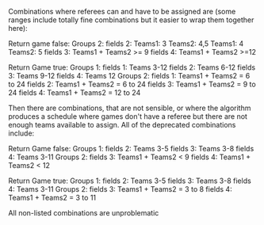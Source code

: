 Combinations where referees can and have to be assigned are (some ranges include totally fine combinations but it easier to wrap them together here):


 Return game false:
     Groups 2:
        fields 2:
            Teams1: 3
                Teams2: 4,5
            Teams1: 4
                Teams2: 5
        fields 3:
            Teams1 + Teams2 >= 9
        fields 4:
            Teams1 + Teams2 >=12

 Return Game true:
    Groups 1:
        fields 1:
            Teams 3-12
        fields 2:
            Teams 6-12
        fields 3:
            Teams 9-12
        fields 4:
            Teams 12
     Groups 2:
        fields 1:
            Teams1 + Teams2 = 6 to 24
        fields 2:
            Teams1 + Teams2 = 6 to 24
        fields 3:
            Teams1 + Teams2 = 9 to 24
        fields 4:
            Teams1 + Teams2 = 12 to 24




Then there are combinations, that are not sensible, or where the algorithm produces a schedule where
games don't have a referee but there are not enough teams available to assign.
All of the deprecated combinations include:

 Return Game false:
    Groups 1:
        fields 2:
            Teams 3-5
        fields 3:
            Teams 3-8
        fields 4:
            Teams 3-11
    Groups 2:
        fields 3:
            Teams1 + Teams2 < 9
        fields 4:
            Teams1 + Teams2 < 12

 Return Game true:
    Groups 1:
        fields 2:
            Teams 3-5
        fields 3:
            Teams 3-8
        fields 4:
            Teams 3-11
    Groups 2:
        fields 3:
            Teams1 + Teams2 = 3 to 8
        fields 4:
            Teams1 + Teams2 = 3 to 11


All non-listed combinations are unproblematic